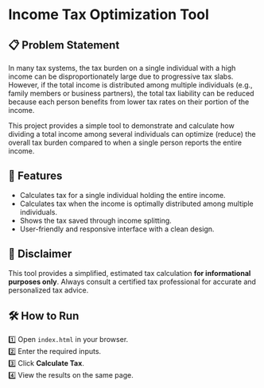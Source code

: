 # Income Tax Optimization Tool

## 📋 Problem Statement

In many tax systems, the tax burden on a single individual with a high income can be disproportionately large due to progressive tax slabs. However, if the total income is distributed among multiple individuals (e.g., family members or business partners), the total tax liability can be reduced because each person benefits from lower tax rates on their portion of the income.

This project provides a simple tool to demonstrate and calculate how dividing a total income among several individuals can optimize (reduce) the overall tax burden compared to when a single person reports the entire income.

## 🚀 Features

- Calculates tax for a single individual holding the entire income.
- Calculates tax when the income is optimally distributed among multiple individuals.
- Shows the tax saved through income splitting.
- User-friendly and responsive interface with a clean design.

## 🧮 Disclaimer

This tool provides a simplified, estimated tax calculation **for informational purposes only**. Always consult a certified tax professional for accurate and personalized tax advice.

## 🛠️ How to Run

1️⃣ Open `index.html` in your browser.  
2️⃣ Enter the required inputs.  
3️⃣ Click **Calculate Tax**.  
4️⃣ View the results on the same page.

